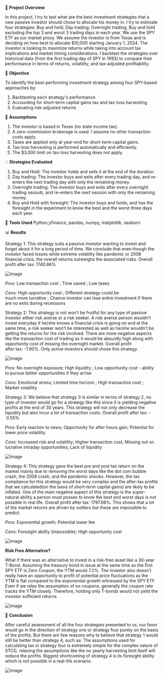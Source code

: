 🧭 **Project Overview**

In this project, I try to test what are the best investment strategies that a new passive investor should chose to allocate his money in. I try to estimate four strategies: Buy and hold; Day trading; Overnight trading; Buy and hold excluding the top 3 and worst 3 trading days in each year. We use the SPY ETF as our market proxy. We assume the investor is from Texas and is deciding on how best to allocate $10,000 starting January 1, 2024. The investor is looking to maximize returns while taking into account tax implications and market timing considerations. I backtest the strategies over historical data (from the first trading day of SPY in 1993) to compare their performance in terms of returns, volatility, and tax-adjusted profitability.

🎯 **Objective**

To identify the best-performing investment strategy among four SPY-based approaches by:
1. Backtesting each strategy's performance
2. Accounting for short-term capital gains tax and tax-loss harvesting
3. Evaluating risk-adjusted returns

🧠 **Assumptions**
1. The investor is based in Texas (no state income tax). 
2. A zero-commission brokerage is used. I assume no other transaction costs apply.
3. Taxes are applied only at year-end for short-term capital gains. 
4. Tax-loss harvesting is performed automatically and efficiently.
5. The $3,000 limit on tax-loss harvesting does not apply. 


💡 **Strategies Evaluated**
1. Buy and Hold: The investor holds and sells it at the end of the duration.
2. Day trading: The investor buys and exits after every trading day, and re-enters the next trading day with only the remaining money.
3. Overnight trading: The investor buys and exits after every overnight trading sessuib, and re-enters the next session with only the remaining money.
4. Buy and Hold with foresight: The investor buys and holds, and has the foresight in the experiment to know the best and the worst three days each year.

🔧 **Tools Used**
Python,yfinance, pandas, numpy, matplotlib, seaborn

📊 **Results**

Strategy 1:
This strategy suits a passive investor wanting to invest and forget about it for a long period of time. We conclude that even though the investor faced losses while extreme volatility like pandemic or 2008 financial crisis, the overall returns outweighs the associated risks. Overall profit after tax: 1740.86%

![image](https://github.com/user-attachments/assets/2eb1c5b0-db71-4ee0-b9d8-bcde735f6c97)

  
 _Pros:_
Low transaction cost ; Time saved ; Low taxes
  
_Cons:_
High opportunity cost ; Different strategy could be much more lucrative ; Chance investor can lose entire investment if there are no exits during recessions

Strategy 2:
This strategy is not won’t be fruitful for any type of passive investor either risk averse or a risk seeker. A risk averse person wouldn’t invest everyday if he/she knows a financial crisis is going on and at the same time, a risk seeker won’t be interested as well as he/she wouldn’t be getting the returns for the risk involved. There are more negative aspects like the transaction cost of trading as it would be absurdly high along with opportunity cost of missing the overnight market. Overall profit after tax: -1.90%. Only active investors should chose this strategy.

![image](https://github.com/user-attachments/assets/7756b622-5fc5-4b9c-bb45-7f42a1e18873)

_Pros:_ No overnight exposure; High liquidity ; Low opportunity cost - ability to pursue better opportunities if they arrise
  
_Cons:_ Emotional stress; Limited time horizon ; High transaction cost ; Market volatility

Strategy 3:
We believe that strategy 3 is similar in terms of strategy 2, no type of investor would go for a strategy like this since it is yielding negative profits at the end of 30 years. This strategy will not only decrease the liquidity but also incur a lot of transaction costs. Overall profit after tax: - 0.55%

_Pros:_ Early reaction to news; Opportunity for after hours gain; Potential for lower price volatility

 _Cons:_ Increased risk and volatility; Higher transaction cost; Missing out on lucrative intraday opportunities; Lack of liquidity

![image](https://github.com/user-attachments/assets/f06a0a58-0d65-4720-87f4-7f06029886c6)

Strategy 4: This strategy gave the best pre and post tax return on the market mainly due to removing the worst days like the dot com bubble crash, the 2008 crash, and the pandemic shocks. However, the tax compliance for this strategy would be very complex and the after-tax profits that we calculated(on the basis of short-term capital gains) are likely to be inflated. One of the main negative aspect of this strategy is the super-natural ability a person must posses to know the best and worst days is not possible in real life. Overall profit after tax: 1797.68%. This shows that a lot of the market returns are driven by outliers but these are impossible to predict.

_Pros:_ Exponential growth; Potential lower fee

_Cons:_ Foresight ability (impossible); High opportunity cost

![image](https://github.com/user-attachments/assets/12f8f1c5-cb82-404c-b05d-618d1a636e63)

**Risk Free Alternative?**

What if there was an alternative to invest in a risk-free asset like a 30-year T-Bond. 
Assuming the treasury bond in issue at the same time as the first SPY ETF is Zero Coupon, the YTM would 7.2%. The investor also doesn’t really have an opportunity to profit of potential price fluctuations as the YTM is flat compared to the exponential growth witnessed by the SPY ETF. Even if we relax the assumption of no coupons, generally the coupon rate tracks the YTM closely. Therefore, holding only T-bonds would not yield the investor sufficient returns.

![image](https://github.com/user-attachments/assets/73f6eb5b-e3de-4c3b-9b36-6c97d87a986e)


📌 **Conclusion**

After careful assessment of all the four strategies presented to us, our favor would go in the direction of strategy one or strategy four purely on the basis of the profits. But there are few reasons why to believe that strategy 1 would still be better than strategy 4, such as: 
The assumptions used for calculating tax in strategy four is extremely simple for the complex nature of STCG, relaxing the assumptions like the no yearly harvesting limit itself will reduce the profits.
Biggest shortcoming of strategy 4 is its foresight ability which is not possible in a real-life scenario. 

![image](https://github.com/user-attachments/assets/69850452-b402-4a9f-af4b-74f02ca15851)



